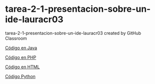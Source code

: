 # tarea-2-1-presentacion-sobre-un-ide-lauracr03
tarea-2-1-presentacion-sobre-un-ide-lauracr03 created by GitHub Classroom

[Código en Java](https://github.com/lauracr03/Tarea-2.1-Presentaci-n-sobre-un-IDE/blob/main/HolaMundo.java)

[Código en PHP](https://github.com/lauracr03/Tarea-2.1-Presentaci-n-sobre-un-IDE/blob/main/holamundo.php)

[Código en HTML](https://github.com/lauracr03/Tarea-2.1-Presentaci-n-sobre-un-IDE/blob/main/index%20(1).html)

[Código Python](https://github.com/lauracr03/Tarea-2.1-Presentaci-n-sobre-un-IDE/blob/main/HolaMundo.py)
